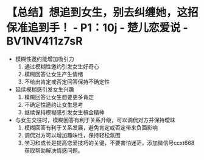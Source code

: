 # 【总结】想追到女生，别去纠缠她，这招保准追到手！ - P1：10j - 楚儿恋爱说 - BV1NV411z7sR

-   模糊性邀约能增加吸引力
    1.  通过模糊性邀约引发女生好奇心
    2.  模糊回答让女生产生情绪
    3.  不给出肯定或否定回答保持不确定性
-   延续模糊感引发女生兴趣
    1.  模糊回答让女生想要更多肯定
    2.  不确定性邀约让女生思考
    3.  继续保持模糊感引发女生槓金精神
-   与女生交往时，模糊回答有利于关系升级，可以调侃对方并保持曖昧
    1.  模糊回答有利于关系发展，避免肯定或否定带来负面影响
    2.  调侃对方可以增加趣味性，保持轻松氛围
    3.  学习和成长是提高恋爱技巧的关键，不要害怕迷茫，添加微信号ccxt668获取帮助解决情感问题。